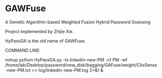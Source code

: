 # GAWFuse
A Genetic Algorithm-based Weighted Fusion Hybrid Password Guessing

Project implemented by Zhijie Xie.

HyPassGA is the old name of GAWFuse.

COMMAND LINE:

nohup python HyPassGA.py -ts linkedin-new-PM -cf PM -wf /home/lab/Desktop/password/new_disk/bagging/GAFuse/weight/ClixSense-new-PM.txt  >> log/linkedin-new-PM.log 2>&1 &
